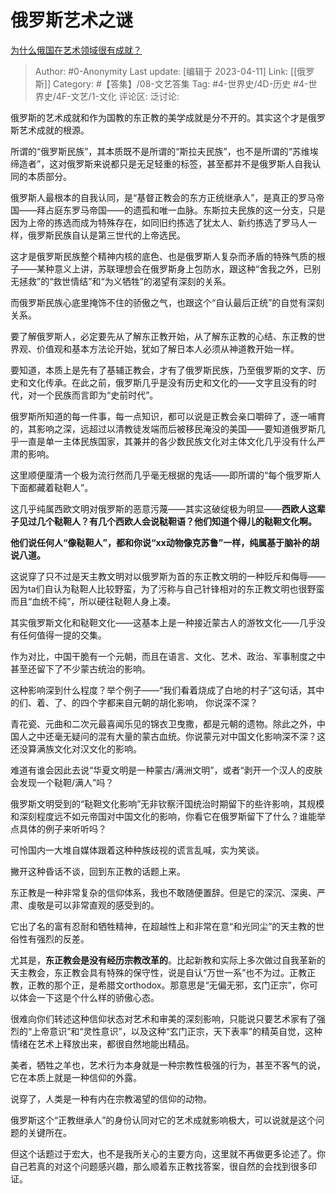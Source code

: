 # 俄罗斯艺术之谜
[为什么俄国在艺术领域很有成就？](https://www.zhihu.com/question/317708657/answer/2977792415)

> Author: #0-Anonymity
> Last update: [编辑于 2023-04-11]
> Link: [[俄罗斯]]
> Category: #【答集】/08-文艺答集
> Tag: #4-世界史/4D-历史 #4-世界史/4F-文艺/1-文化
> 评论区:
> 泛讨论:

俄罗斯的艺术成就和作为国教的东正教的美学成就是分不开的。其实这个才是俄罗斯艺术成就的根源。

所谓的“俄罗斯民族”，其本质既不是所谓的“斯拉夫民族”，也不是所谓的“苏维埃缔造者”，这对俄罗斯来说都只是无足轻重的标签，甚至都并不是俄罗斯人自我认同的本质部分。

俄罗斯人最根本的自我认同，是“基督正教会的东方正统继承人”，是真正的罗马帝国——拜占庭东罗马帝国——的遗孤和唯一血脉。东斯拉夫民族的这一分支，只是因为上帝的拣选而成为特殊存在，如同旧约拣选了犹太人、新约拣选了罗马人一样，俄罗斯民族自认是第三世代的上帝选民。

这才是俄罗斯民族整个精神内核的底色、也是俄罗斯人复杂而矛盾的特殊气质的根子——某种意义上讲，苏联理想会在俄罗斯身上包防水，跟这种“舍我之外，已别无拯救”的“救世情结”和“为义牺牲”的渴望有深刻的关系。

而俄罗斯民族心底里掩饰不住的骄傲之气，也跟这个“自认最后正统”的自觉有深刻关系。

要了解俄罗斯人，必定要先从了解东正教开始，从了解东正教的心结、东正教的世界观、价值观和基本方法论开始，犹如了解日本人必须从神道教开始一样。

要知道，本质上是先有了基辅正教会，才有了俄罗斯民族，乃至俄罗斯的文字、历史和文化传承。在此之前，俄罗斯几乎是没有历史和文化的——文字且没有的时代，对一个民族而言即为“史前时代”。

俄罗斯所知道的每一件事，每一点知识，都可以说是正教会亲口嚼碎了，逐一哺育的，其影响之深，远超过以清教徒发端而后被移民淹没的美国——要知道俄罗斯几乎一直是单一主体民族国家，其兼并的各少数民族文化对主体文化几乎没有什么严肃的影响。

这里顺便厘清一个极为流行然而几乎毫无根据的鬼话——即所谓的“每个俄罗斯人下面都藏着鞑靼人”。

这几乎纯属西欧文明对俄罗斯的恶意污蔑——其实这破绽极为明显——**西欧人这辈子见过几个鞑靼人？有几个西欧人会说鞑靼语？他们知道个得儿的鞑靼文化啊。**

**他们说任何人“像鞑靼人”，都和你说“xx动物像克苏鲁”一样，纯属基于脑补的胡说八道。**

这说穿了只不过是天主教文明对以俄罗斯为首的东正教文明的一种贬斥和侮辱——因为ta们自认为鞑靼人比较野蛮，为了污称与自己针锋相对的东正教文明也很野蛮而且“血统不纯”，所以硬往鞑靼人身上凑。

其实俄罗斯文化和鞑靼文化——这基本上是一种接近蒙古人的游牧文化——几乎没有任何值得一提的交集。

作为对比，中国干脆有一个元朝，而且在语言、文化、艺术、政治、军事制度之中甚至还留下了不少蒙古统治的影响。

这种影响深到什么程度？举个例子——“我们看着烧成了白地的村子”这句话，其中的们、着、了、的四个字都来自元朝的胡化影响， 你说深不深？

青花瓷、元曲和二次元最喜闻乐见的锦衣卫曳撒，都是元朝的遗物。除此之外，中国人之中还毫无疑问的混有大量的蒙古血统。你说蒙元对中国文化影响深不深？这还没算满族文化对汉文化的影响。

难道有谁会因此去说“华夏文明是一种蒙古/满洲文明”，或者“剥开一个汉人的皮肤会发现一个鞑靼/满人”吗？

俄罗斯文明受到的“鞑靼文化影响”无非钦察汗国统治时期留下的些许影响，其规模和深刻程度远不如元帝国对中国文化的影响，你看它在俄罗斯留下了什么？谁能举点具体的例子来听听吗？

可怜国内一大堆自媒体跟着这种种族歧视的谎言乱喊，实为笑谈。

撇开这种昏话不谈，回到东正教的话题上来。

东正教是一种非常复杂的信仰体系，我也不敢随便置辞。但是它的深沉、深奥、严肃、虔敬是可以非常直观的感受到的。

它出了名的富有忍耐和牺牲精神，在超越性上和非常在意“和光同尘”的天主教的世俗性有强烈的反差。

尤其是，**东正教会是没有经历宗教改革的**。比起新教和实际上多次做过自我革新的天主教会，东正教会具有特殊的保守性，说是自认“万世一系”也不为过。正教正教，正教的那个正，是希腊文orthodox。那意思是“无偏无邪，玄门正宗”，你可以体会一下这是个什么样的骄傲心态。

很难向你们转述这种信仰状态对艺术和审美的深刻影响，只能说只要艺术家有了强烈的“上帝意识”和“灵性意识”，以及这种“玄门正宗，天下表率”的精英自觉，这种情绪在艺术上释放出来，都很自然地能出精品。

美者，牺牲之羊也，艺术行为本身就是一种宗教性极强的行为，甚至不客气的说，它在本质上就是一种信仰的外露。

说穿了，人类是一种有内在宗教渴望的信仰的动物。

俄罗斯这个“正教继承人”的身份认同对它的艺术成就影响极大，可以说就是这个问题的关键所在。

但这个话题过于宏大，也不是我所关心的主要方向，这里就不再做更多论述了。你自己若真的对这个问题感兴趣，那么顺着东正教找答案，很自然的会找到很多印证。

